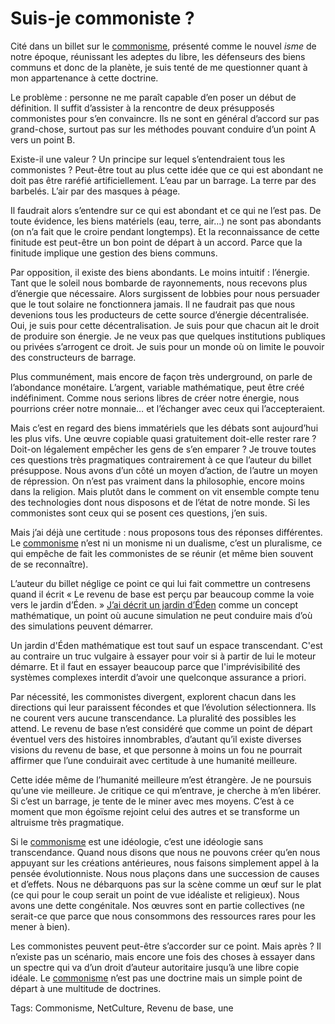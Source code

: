 # Suis-je commoniste ?

Cité dans un billet sur le [commonisme](http://fr.wiktionary.org/wiki/commoniste), présenté comme le nouvel *isme* de notre époque, réunissant les adeptes du libre, les défenseurs des biens communs et donc de la planète, je suis tenté de me questionner quant à mon appartenance à cette doctrine.

Le problème : personne ne me paraît capable d’en poser un début de définition. Il suffit d’assister à la rencontre de deux présupposés commonistes pour s’en convaincre. Ils ne sont en général d’accord sur pas grand-chose, surtout pas sur les méthodes pouvant conduire d’un point A vers un point B.

Existe-il une valeur ? Un principe sur lequel s’entendraient tous les commonistes ? Peut-être tout au plus cette idée que ce qui est abondant ne doit pas être raréfié artificiellement. L’eau par un barrage. La terre par des barbelés. L’air par des masques à péage.

Il faudrait alors s’entendre sur ce qui est abondant et ce qui ne l’est pas. De toute évidence, les biens matériels (eau, terre, air…) ne sont pas abondants (on n’a fait que le croire pendant longtemps). Et la reconnaissance de cette finitude est peut-être un bon point de départ à un accord. Parce que la finitude implique une gestion des biens communs.

Par opposition, il existe des biens abondants. Le moins intuitif : l’énergie. Tant que le soleil nous bombarde de rayonnements, nous recevons plus d’énergie que nécessaire. Alors surgissent de lobbies pour nous persuader que le tout solaire ne fonctionnera jamais. Il ne faudrait pas que nous devenions tous les producteurs de cette source d’énergie décentralisée. Oui, je suis pour cette décentralisation. Je suis pour que chacun ait le droit de produire son énergie. Je ne veux pas que quelques institutions publiques ou privées s’arrogent ce droit. Je suis pour un monde où on limite le pouvoir des constructeurs de barrage.

Plus communément, mais encore de façon très underground, on parle de l’abondance monétaire. L’argent, variable mathématique, peut être créé indéfiniment. Comme nous serions libres de créer notre énergie, nous pourrions créer notre monnaie… et l’échanger avec ceux qui l’accepteraient.

Mais c’est en regard des biens immatériels que les débats sont aujourd’hui les plus vifs. Une œuvre copiable quasi gratuitement doit-elle rester rare ? Doit-on légalement empêcher les gens de s’en emparer ? Je trouve toutes ces questions très pragmatiques contrairement à ce que l’auteur du billet présuppose. Nous avons d’un côté un moyen d’action, de l’autre un moyen de répression. On n’est pas vraiment dans la philosophie, encore moins dans la religion. Mais plutôt dans le comment on vit ensemble compte tenu des technologies dont nous disposons et de l’état de notre monde. Si les commonistes sont ceux qui se posent ces questions, j’en suis.

Mais j’ai déjà une certitude : nous proposons tous des réponses différentes. Le [commonisme](http://fr.wiktionary.org/wiki/commoniste) n’est ni un monisme ni un dualisme, c’est un pluralisme, ce qui empêche de fait les commonistes de se réunir (et même bien souvent de se reconnaître).

L’auteur du billet néglige ce point ce qui lui fait commettre un contresens quand il écrit « Le revenu de base est perçu par beaucoup comme la voie vers le jardin d’Éden. » [J’ai décrit un jardin d’Éden](http://blog.tcrouzet.com/2013/02/18/le-revenu-de-base-comme-jardin-deden/) comme un concept mathématique, un point où aucune simulation ne peut conduire mais d’où des simulations peuvent démarrer.

Un jardin d'Éden mathématique est tout sauf un espace transcendant. C'est au contraire un truc vulgaire à essayer pour voir si à partir de lui le moteur démarre. Et il faut en essayer beaucoup parce que l'imprévisibilité des systèmes complexes interdit d’avoir une quelconque assurance a priori.

Par nécessité, les commonistes divergent, explorent chacun dans les directions qui leur paraissent fécondes et que l’évolution sélectionnera. Ils ne courent vers aucune transcendance. La pluralité des possibles les attend. Le revenu de base n’est considéré que comme un point de départ éventuel vers des histoires innombrables, d’autant qu’il existe diverses visions du revenu de base, et que personne à moins un fou ne pourrait affirmer que l’une conduirait avec certitude à une humanité meilleure.

Cette idée même de l’humanité meilleure m’est étrangère. Je ne poursuis qu’une vie meilleure. Je critique ce qui m’entrave, je cherche à m’en libérer. Si c’est un barrage, je tente de le miner avec mes moyens. C’est à ce moment que mon égoïsme rejoint celui des autres et se transforme un altruisme très pragmatique.

Si le [commonisme](http://fr.wiktionary.org/wiki/commoniste) est une idéologie, c’est une idéologie sans transcendance. Quand nous disons que nous ne pouvons créer qu’en nous appuyant sur les créations antérieures, nous faisons simplement appel à la pensée évolutionniste. Nous nous plaçons dans une succession de causes et d’effets. Nous ne débarquons pas sur la scène comme un œuf sur le plat (ce qui pour le coup serait un point de vue idéaliste et religieux). Nous avons une dette congénitale. Nos œuvres sont en partie collectives (ne serait-ce que parce que nous consommons des ressources rares pour les mener à bien).

Les commonistes peuvent peut-être s’accorder sur ce point. Mais après ? Il n’existe pas un scénario, mais encore une fois des choses à essayer dans un spectre qui va d’un droit d’auteur autoritaire jusqu’à une libre copie idéale. Le [commonisme](http://fr.wiktionary.org/wiki/commoniste) n’est pas une doctrine mais un simple point de départ à une multitude de doctrines.

Tags: Commonisme, NetCulture, Revenu de base, une